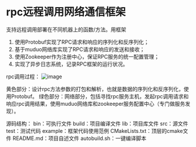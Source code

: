 # rpc远程调用网络通信框架
支持远程调用部署在不同机器上的函数/方法。用框架
1. 使用Protobuf实现了RPC请求和响应的序列化和反序列化；
2. 基于muduo网络库实现了RPC请求和响应的发送和接收；
3. 使用Zookeeper作为注册中心，保证RPC服务的统一配置管理；
4. 实现了异步日志系统，记录RPC框架的运行状况。

rpc调用过程：
![image](https://user-images.githubusercontent.com/68554367/192940426-3f19b5c8-d2dc-4516-821b-1ffc4ada0aa7.png)

黄色部分：设计rpc方法参数的打包和解析，也就是数据的序列化和反序列化，使用Protobuf。
绿色部分：网络部分，包括寻找rpc服务主机，发起rpc调用请求和响应rpc调用结果，使用muduo网络库和zookeeper服务配置中心（专门做服务发现）。

源码结构：
bin：可执行文件
build：项目编译文件
lib：项目库文件
src：源文件
test：测试代码
example：框架代码使用范例
CMakeLists.txt：顶层的cmake文件
README.md：项目自述文件
autobuild.sh：一键编译脚本

